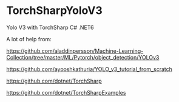 # TorchSharpYoloV3
Yolo V3 with TorchSharp C# .NET6


A lot of help from:


https://github.com/aladdinpersson/Machine-Learning-Collection/tree/master/ML/Pytorch/object_detection/YOLOv3

https://github.com/ayooshkathuria/YOLO_v3_tutorial_from_scratch

https://github.com/dotnet/TorchSharp

https://github.com/dotnet/TorchSharpExamples
